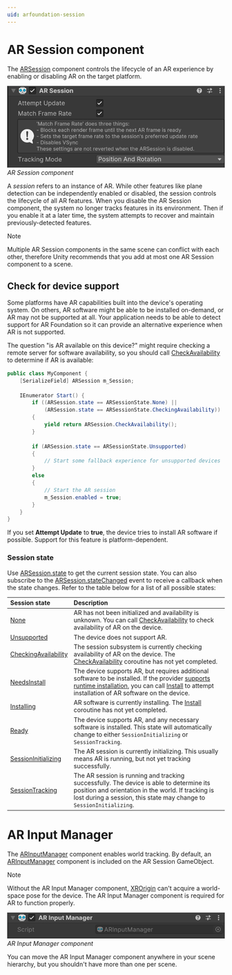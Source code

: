```yaml
---
uid: arfoundation-session
---
```

# AR Session component

The [ARSession](xref:UnityEngine.XR.ARFoundation.ARSession) component controls the lifecycle of an AR experience by enabling or disabling AR on the target platform.

![AR Session component](../images/ar-session.png)<br/>*AR Session component*

A *session* refers to an instance of AR. While other features like plane detection can be independently enabled or disabled, the session controls the lifecycle of all AR features. When you disable the AR Session component, the system no longer tracks features in its environment. Then if you enable it at a later time, the system attempts to recover and maintain previously-detected features.

> [!NOTE]
> Multiple AR Session components in the same scene can conflict with each other, therefore Unity recommends that you add at most one AR Session component to a scene.

## Check for device support

Some platforms have AR capabilities built into the device's operating system. On others, AR software might be able to be installed on-demand, or AR may not be supported at all. Your application needs to be able to detect support for AR Foundation so it can provide an alternative experience when AR is not supported.

The question "is AR available on this device?" might require checking a remote server for software availability, so you should call [CheckAvailability](xref:UnityEngine.XR.ARFoundation.ARSession.CheckAvailability) to determine if AR is available:


```csharp
public class MyComponent {
    [SerializeField] ARSession m_Session;

    IEnumerator Start() {
        if ((ARSession.state == ARSessionState.None) ||
            (ARSession.state == ARSessionState.CheckingAvailability))
        {
            yield return ARSession.CheckAvailability();
        }

        if (ARSession.state == ARSessionState.Unsupported)
        {
            // Start some fallback experience for unsupported devices
        }
        else
        {
            // Start the AR session
            m_Session.enabled = true;
        }
    }
}
```

If you set **Attempt Update** to **true**, the device tries to install AR software if possible. Support for this feature is platform-dependent.

### Session state

Use [ARSession.state](xref:UnityEngine.XR.ARFoundation.ARSession.state) to get the current session state. You can also subscribe to the [ARSession.stateChanged](xref:UnityEngine.XR.ARFoundation.ARSession.stateChanged) event to receive a callback when the state changes. Refer to the table below for a list of all possible states:

| Session state | Description |
| :------------ | :---------- |
| [None](xref:UnityEngine.XR.ARFoundation.ARSessionState.None) | AR has not been initialized and availability is unknown. You can call [CheckAvailability](xref:UnityEngine.XR.ARFoundation.ARSession.CheckAvailability) to check availability of AR on the device. |
| [Unsupported](xref:UnityEngine.XR.ARFoundation.ARSessionState.Unsupported) | The device does not support AR. |
| [CheckingAvailability](xref:UnityEngine.XR.ARFoundation.ARSessionState.CheckingAvailability) | The session subsystem is currently checking availability of AR on the device. The [CheckAvailability](xref:UnityEngine.XR.ARFoundation.ARSession.CheckAvailability) coroutine has not yet completed. |
| [NeedsInstall](xref:UnityEngine.XR.ARFoundation.ARSessionState.NeedsInstall) | The device supports AR, but requires additional software to be installed. If the provider [supports runtime installation](xref:UnityEngine.XR.ARSubsystems.XRSessionSubsystemDescriptor.supportsInstall), you can call [Install](xref:UnityEngine.XR.ARFoundation.ARSession.Install) to attempt installation of AR software on the device. |
| [Installing](xref:UnityEngine.XR.ARFoundation.ARSessionState.Installing) | AR software is currently installing. The [Install](xref:UnityEngine.XR.ARFoundation.ARSession.Install) coroutine has not yet completed. |
| [Ready](xref:UnityEngine.XR.ARFoundation.ARSessionState.Ready) | The device supports AR, and any necessary software is installed. This state will automatically change to either `SessionInitializing` or `SessionTracking`. |
| [SessionInitializing](xref:UnityEngine.XR.ARFoundation.ARSessionState.SessionInitializing) | The AR session is currently initializing. This usually means AR is running, but not yet tracking successfully. |
| [SessionTracking](xref:UnityEngine.XR.ARFoundation.ARSessionState.SessionTracking) | The AR session is running and tracking successfully. The device is able to determine its position and orientation in the world. If tracking is lost during a session, this state may change to `SessionInitializing`. |

# AR Input Manager

The [ARInputManager](xref:UnityEngine.XR.ARFoundation.ARInputManager) component enables world tracking. By default, an [ARInputManager](xref:UnityEngine.XR.ARFoundation.ARInputManager) component is included on the AR Session GameObject.

> [!NOTE]
> Without the AR Input Manager component, [XROrigin](xref:Unity.XR.CoreUtils.XROrigin) can't acquire a world-space pose for the device. The AR Input Manager component is required for AR to function properly.

![AR Input Manager component](../images/ar-input-manager.png)<br/>*AR Input Manager component*

You can move the AR Input Manager component anywhere in your scene hierarchy, but you shouldn't have more than one per scene.
